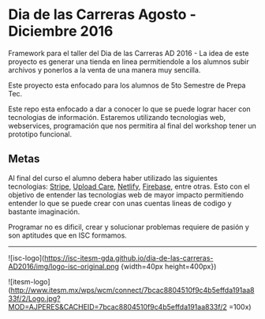 # Dia de las Carreras Agosto - Diciembre 2016

Framework para el taller del Dia de las Carreras AD 2016 - La idea de este proyecto es generar una tienda en linea permitiendole a los alumnos subir archivos y ponerlos a la venta de una manera muy sencilla.

Este proyecto esta enfocado para los alumnos de 5to Semestre de Prepa Tec.

Este repo esta enfocado a dar a conocer lo que se puede lograr hacer con tecnologias de información. Estaremos utilizando tecnologias web, webservices, programación que nos permitira al final del workshop tener un prototipo funcional.

## Metas

Al final del curso el alumno debera haber utilizado las siguientes tecnologias: [Stripe](https://stripe.com/), [Upload Care](https://uploadcare.com/), [Netlify](https://www.netlify.com/), [Firebase](https://firebase.google.com/), entre otras. Esto con el objetivo de entender las tecnologias web de mayor impacto permitiendo entender lo que se puede crear con unas cuentas lineas de codigo y bastante imaginación.

Programar no es dificil, crear y solucionar problemas requiere de pasión y son aptitudes que en ISC formamos.


- - -

![isc-logo](https://isc-itesm-gda.github.io/dia-de-las-carreras-AD2016/img/logo-isc-original.png  {width=40px height=400px})

![itesm-logo](http://www.itesm.mx/wps/wcm/connect/7bcac8804510f9c4b5effda191aa833f/2/Logo.jpg?MOD=AJPERES&CACHEID=7bcac8804510f9c4b5effda191aa833f/2  =100x)

